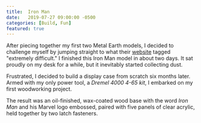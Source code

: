 ```yaml
---
title:  Iron Man
date:   2019-07-27 09:00:00 -0500
categories: [Build, Fun]
featured: true
---
```


After piecing together my first two Metal Earth models, I decided to challenge myself by jumping straight to what their [website](https://www.metalearth.com/iron-man/) tagged "extremely difficult." I finished this Iron Man model in about two days. It sat proudly on my desk for a while, but it inevitably started collecting dust.

Frustrated, I decided to build a display case from scratch six months later. Armed with my only power tool, a *Dremel 4000 4-65 kit*, I embarked on my first woodworking project.

The result was an oil-finished, wax-coated wood base with the word *Iron Man* and his Marvel logo embossed, paired with five panels of clear acrylic, held together by two latch fasteners.